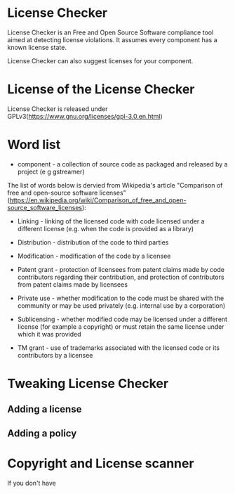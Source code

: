 # License Checker

License Checker is an Free and Open Source Software compliance tool aimed at detecting
license violations. It assumes every component has a known license
state.

License Checker can also suggest licenses for your component.

# License of the License Checker

License Checker is released under GPLv3(https://www.gnu.org/licenses/gpl-3.0.en.html)

# Word list

* component - a collection of source code as packaged and released by a project (e g gstreamer)

The list of words below is dervied from Wikipedia's article "Comparison of free and open-source software licenses" (https://en.wikipedia.org/wiki/Comparison_of_free_and_open-source_software_licenses):

* Linking - linking of the licensed code with code licensed under a different license (e.g. when the code is provided as a library)

* Distribution - distribution of the code to third parties

* Modification - modification of the code by a licensee

* Patent grant - protection of licensees from patent claims made by code contributors regarding their contribution, and protection of contributors from patent claims made by licensees

* Private use - whether modification to the code must be shared with the community or may be used privately (e.g. internal use by a corporation)

* Sublicensing - whether modified code may be licensed under a different license (for example a copyright) or must retain the same license under which it was provided

* TM grant - use of trademarks associated with the licensed code or its contributors by a licensee

# Tweaking License Checker

## Adding a license

## Adding a policy

# Copyright and License scanner

If you don't have